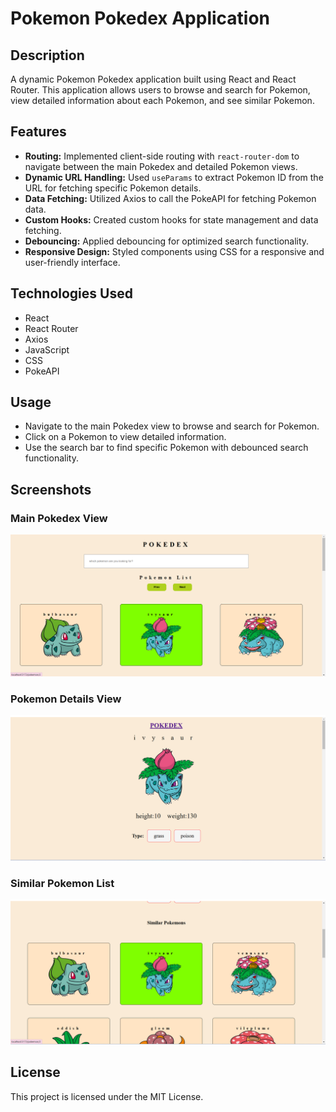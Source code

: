 # Pokemon Pokedex Application

## Description

A dynamic Pokemon Pokedex application built using React and React Router. This application allows users to browse and search for Pokemon, view detailed information about each Pokemon, and see similar Pokemon.

## Features

- **Routing:** Implemented client-side routing with `react-router-dom` to navigate between the main Pokedex and detailed Pokemon views.
- **Dynamic URL Handling:** Used `useParams` to extract Pokemon ID from the URL for fetching specific Pokemon details.
- **Data Fetching:** Utilized Axios to call the PokeAPI for fetching Pokemon data.
- **Custom Hooks:** Created custom hooks for state management and data fetching.
- **Debouncing:** Applied debouncing for optimized search functionality.
- **Responsive Design:** Styled components using CSS for a responsive and user-friendly interface.

## Technologies Used

- React
- React Router
- Axios
- JavaScript
- CSS
- PokeAPI

## Usage

- Navigate to the main Pokedex view to browse and search for Pokemon.
- Click on a Pokemon to view detailed information.
- Use the search bar to find specific Pokemon with debounced search functionality.

## Screenshots

### Main Pokedex View
![Main Pokedex View](1.png)

### Pokemon Details View
![Pokemon Details View](2.png)

### Similar Pokemon List
![Similar Pokemon List](3.png)

## License

This project is licensed under the MIT License.